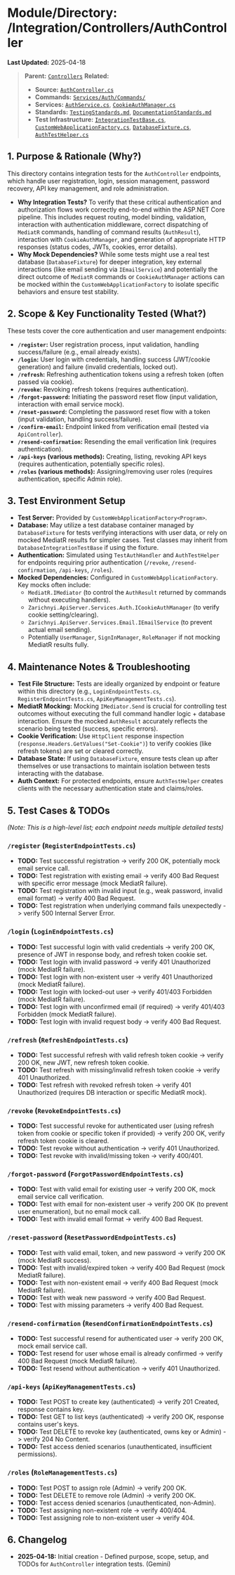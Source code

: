 # Module/Directory: /Integration/Controllers/AuthController

**Last Updated:** 2025-04-18

> **Parent:** [`Controllers`](../README.md)
> **Related:**
> * **Source:** [`AuthController.cs`](../../../../api-server/Controllers/AuthController.cs)
> * **Commands:** [`Services/Auth/Commands/`](../../../../api-server/Services/Auth/Commands/)
> * **Services:** [`AuthService.cs`](../../../../api-server/Services/Auth/AuthService.cs), [`CookieAuthManager.cs`](../../../../api-server/Services/Auth/CookieAuthManager.cs)
> * **Standards:** [`TestingStandards.md`](../../../../Docs/Development/TestingStandards.md), [`DocumentationStandards.md`](../../../../Docs/Development/DocumentationStandards.md)
> * **Test Infrastructure:** [`IntegrationTestBase.cs`](../../IntegrationTestBase.cs), [`CustomWebApplicationFactory.cs`](../../../Framework/Fixtures/CustomWebApplicationFactory.cs), [`DatabaseFixture.cs`](../../../Framework/Fixtures/DatabaseFixture.cs), [`AuthTestHelper.cs`](../../../Framework/Helpers/AuthTestHelper.cs)

## 1. Purpose & Rationale (Why?)

This directory contains integration tests for the `AuthController` endpoints, which handle user registration, login, session management, password recovery, API key management, and role administration.

* **Why Integration Tests?** To verify that these critical authentication and authorization flows work correctly end-to-end within the ASP.NET Core pipeline. This includes request routing, model binding, validation, interaction with authentication middleware, correct dispatching of `MediatR` commands, handling of command results (`AuthResult`), interaction with `CookieAuthManager`, and generation of appropriate HTTP responses (status codes, JWTs, cookies, error details).
* **Why Mock Dependencies?** While some tests might use a real test database (`DatabaseFixture`) for deeper integration, key external interactions (like email sending via `IEmailService`) and potentially the direct outcome of `MediatR` commands or `CookieAuthManager` actions can be mocked within the `CustomWebApplicationFactory` to isolate specific behaviors and ensure test stability.

## 2. Scope & Key Functionality Tested (What?)

These tests cover the core authentication and user management endpoints:

* **`/register`:** User registration process, input validation, handling success/failure (e.g., email already exists).
* **`/login`:** User login with credentials, handling success (JWT/cookie generation) and failure (invalid credentials, locked out).
* **`/refresh`:** Refreshing authentication tokens using a refresh token (often passed via cookie).
* **`/revoke`:** Revoking refresh tokens (requires authentication).
* **`/forgot-password`:** Initiating the password reset flow (input validation, interaction with email service mock).
* **`/reset-password`:** Completing the password reset flow with a token (input validation, handling success/failure).
* **`/confirm-email`:** Endpoint linked from verification email (tested via `ApiController`).
* **`/resend-confirmation`:** Resending the email verification link (requires authentication).
* **`/api-keys` (various methods):** Creating, listing, revoking API keys (requires authentication, potentially specific roles).
* **`/roles` (various methods):** Assigning/removing user roles (requires authentication, specific Admin role).

## 3. Test Environment Setup

* **Test Server:** Provided by `CustomWebApplicationFactory<Program>`.
* **Database:** May utilize a test database container managed by `DatabaseFixture` for tests verifying interactions with user data, or rely on mocked MediatR results for simpler cases. Test classes may inherit from `DatabaseIntegrationTestBase` if using the fixture.
* **Authentication:** Simulated using `TestAuthHandler` and `AuthTestHelper` for endpoints requiring prior authentication (`/revoke`, `/resend-confirmation`, `/api-keys`, `/roles`).
* **Mocked Dependencies:** Configured in `CustomWebApplicationFactory`. Key mocks often include:
    * `MediatR.IMediator` (to control the `AuthResult` returned by commands without executing handlers).
    * `Zarichnyi.ApiServer.Services.Auth.ICookieAuthManager` (to verify cookie setting/clearing).
    * `Zarichnyi.ApiServer.Services.Email.IEmailService` (to prevent actual email sending).
    * Potentially `UserManager`, `SignInManager`, `RoleManager` if not mocking MediatR results fully.

## 4. Maintenance Notes & Troubleshooting

* **Test File Structure:** Tests are ideally organized by endpoint or feature within this directory (e.g., `LoginEndpointTests.cs`, `RegisterEndpointTests.cs`, `ApiKeyManagementTests.cs`).
* **MediatR Mocking:** Mocking `IMediator.Send` is crucial for controlling test outcomes without executing the full command handler logic + database interaction. Ensure the mocked `AuthResult` accurately reflects the scenario being tested (success, specific errors).
* **Cookie Verification:** Use `HttpClient` response inspection (`response.Headers.GetValues("Set-Cookie")`) to verify cookies (like refresh tokens) are set or cleared correctly.
* **Database State:** If using `DatabaseFixture`, ensure tests clean up after themselves or use transactions to maintain isolation between tests interacting with the database.
* **Auth Context:** For protected endpoints, ensure `AuthTestHelper` creates clients with the necessary authentication state and claims/roles.

## 5. Test Cases & TODOs

*(Note: This is a high-level list; each endpoint needs multiple detailed tests)*

### `/register` (`RegisterEndpointTests.cs`)
* **TODO:** Test successful registration -> verify 200 OK, potentially mock email service call.
* **TODO:** Test registration with existing email -> verify 400 Bad Request with specific error message (mock MediatR failure).
* **TODO:** Test registration with invalid input (e.g., weak password, invalid email format) -> verify 400 Bad Request.
* **TODO:** Test registration when underlying command fails unexpectedly -> verify 500 Internal Server Error.

### `/login` (`LoginEndpointTests.cs`)
* **TODO:** Test successful login with valid credentials -> verify 200 OK, presence of JWT in response body, and refresh token cookie set.
* **TODO:** Test login with invalid password -> verify 401 Unauthorized (mock MediatR failure).
* **TODO:** Test login with non-existent user -> verify 401 Unauthorized (mock MediatR failure).
* **TODO:** Test login with locked-out user -> verify 401/403 Forbidden (mock MediatR failure).
* **TODO:** Test login with unconfirmed email (if required) -> verify 401/403 Forbidden (mock MediatR failure).
* **TODO:** Test login with invalid request body -> verify 400 Bad Request.

### `/refresh` (`RefreshEndpointTests.cs`)
* **TODO:** Test successful refresh with valid refresh token cookie -> verify 200 OK, new JWT, new refresh token cookie.
* **TODO:** Test refresh with missing/invalid refresh token cookie -> verify 401 Unauthorized.
* **TODO:** Test refresh with revoked refresh token -> verify 401 Unauthorized (requires DB interaction or specific MediatR mock).

### `/revoke` (`RevokeEndpointTests.cs`)
* **TODO:** Test successful revoke for authenticated user (using refresh token from cookie or specific token if provided) -> verify 200 OK, verify refresh token cookie is cleared.
* **TODO:** Test revoke without authentication -> verify 401 Unauthorized.
* **TODO:** Test revoke with invalid/missing token -> verify 400/401.

### `/forgot-password` (`ForgotPasswordEndpointTests.cs`)
* **TODO:** Test with valid email for existing user -> verify 200 OK, mock email service call verification.
* **TODO:** Test with email for non-existent user -> verify 200 OK (to prevent user enumeration), but no email mock call.
* **TODO:** Test with invalid email format -> verify 400 Bad Request.

### `/reset-password` (`ResetPasswordEndpointTests.cs`)
* **TODO:** Test with valid email, token, and new password -> verify 200 OK (mock MediatR success).
* **TODO:** Test with invalid/expired token -> verify 400 Bad Request (mock MediatR failure).
* **TODO:** Test with non-existent email -> verify 400 Bad Request (mock MediatR failure).
* **TODO:** Test with weak new password -> verify 400 Bad Request.
* **TODO:** Test with missing parameters -> verify 400 Bad Request.

### `/resend-confirmation` (`ResendConfirmationEndpointTests.cs`)
* **TODO:** Test successful resend for authenticated user -> verify 200 OK, mock email service call.
* **TODO:** Test resend for user whose email is already confirmed -> verify 400 Bad Request (mock MediatR failure).
* **TODO:** Test resend without authentication -> verify 401 Unauthorized.

### `/api-keys` (`ApiKeyManagementTests.cs`)
* **TODO:** Test POST to create key (authenticated) -> verify 201 Created, response contains key.
* **TODO:** Test GET to list keys (authenticated) -> verify 200 OK, response contains user's keys.
* **TODO:** Test DELETE to revoke key (authenticated, owns key or Admin) -> verify 204 No Content.
* **TODO:** Test access denied scenarios (unauthenticated, insufficient permissions).

### `/roles` (`RoleManagementTests.cs`)
* **TODO:** Test POST to assign role (Admin) -> verify 200 OK.
* **TODO:** Test DELETE to remove role (Admin) -> verify 200 OK.
* **TODO:** Test access denied scenarios (unauthenticated, non-Admin).
* **TODO:** Test assigning non-existent role -> verify 400/404.
* **TODO:** Test assigning role to non-existent user -> verify 404.

## 6. Changelog

* **2025-04-18:** Initial creation - Defined purpose, scope, setup, and TODOs for `AuthController` integration tests. (Gemini)

